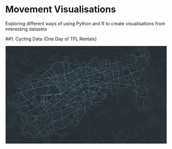 # Movement Visualisations

Exploring different ways of using Python and R to create visualisations from interesting datasets

##1. Cycling Data (One Day of TFL Rentals)

![alt tag](01_TFL_Bikes/daily.png)




